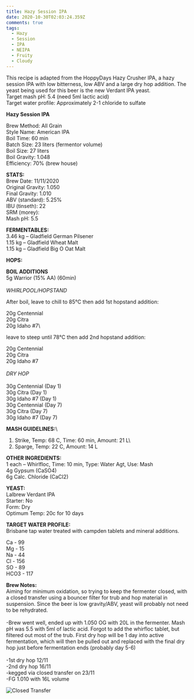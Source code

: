 ```yaml
---
title: Hazy Session IPA
date: 2020-10-30T02:03:24.359Z
comments: true
tags:
  - Hazy
  - Session
  - IPA
  - NEIPA
  - Fruity
  - Cloudy
---
```

This recipe is adapted from the HoppyDays Hazy Crusher IPA, a hazy session IPA with low bitterness, low ABV and a large dry hop addition. The yeast being used for this beer is the new Verdant IPA yeast. \
Target mash pH: 5.4 (need 5ml lactic acid)\
Target water profile: Approximately 2-1 chloride to sulfate

**Hazy Session IPA**

Brew Method: All Grain\
Style Name: American IPA\
Boil Time: 60 min\
Batch Size: 23 liters (fermentor volume)\
Boil Size: 27 liters\
Boil Gravity: 1.048\
Efficiency: 70% (brew house)

**STATS:**\
Brew Date: 11/11/2020\
Original Gravity: 1.050 \
Final Gravity: 1.010\
ABV (standard): 5.25%\
IBU (tinseth): 22\
SRM (morey): \
Mash pH: 5.5

**FERMENTABLES:**\
3.46 kg – Gladfield German Pilsener \
1.15 kg – Gladfield Wheat Malt\
1.15 kg – Gladfield Big O Oat Malt

**HOPS:**

**BOIL ADDITIONS**\
5g Warrior (15% AA) (60min)\
\
*WHIRLPOOL/HOPSTAND*

After boil, leave to chill to 85°C then add 1st hopstand addition:

20g Centennial\
20g Citra\
20g Idaho #7\

leave to steep until 78°C then add 2nd hopstand addition:

20g Centennial\
20g Citra\
20g Idaho #7\
\
*DRY HOP* \
\
30g Centennial (Day 1)\
30g Citra (Day 1)\
30g Idaho #7 (Day 1)\
30g Centennial (Day 7)\
30g Citra (Day 7)\
30g Idaho #7 (Day 7)

**MASH GUIDELINES:**\

1. Strike, Temp: 68 C, Time: 60 min, Amount: 21 L\
2. Sparge, Temp: 22 C, Amount: 14 L

**OTHER INGREDIENTS:**\
1 each – Whirlfloc, Time: 10 min, Type: Water Agt, Use: Mash\
4g Gypsum (CaSO4)\
6g Calc. Chloride (CaCI2)

**YEAST:**\
Lalbrew Verdant IPA\
Starter: No\
Form: Dry\
Optimum Temp: 20c for 10 days

**TARGET WATER PROFILE:**\
Brisbane tap water treated with campden tablets and mineral additions. 

Ca - 99\
Mg - 15\
Na - 44\
Cl - 156\
SO - 89\
HCO3 - 117

**Brew Notes:**\
Aiming for minimum oxidation, so trying to keep the fermenter closed, with a closed transfer using a bouncer filter for trub and hop material in suspension. Since the beer is low gravity/ABV, yeast will probably not need to be rehydrated.\
\
-Brew went well, ended up with 1.050 OG with 20L in the fermenter. Mash pH was 5.5 with 5ml of lactic acid. Forgot to add the whirfloc tablet, but filtered out most of the trub. First dry hop will be 1 day into active fermentation, which will then be pulled out and replaced with the final dry hop just before fermentation ends (probably day 5-6)\
\
-1st dry hop 12/11\
-2nd dry hop 16/11\
-kegged via closed transfer on 23/11\
-FG 1.010 with 16L volume

![Closed Transfer](/img/127233848_3539894086128924_7718094819841299555_n.jpg "Closed Transfer")